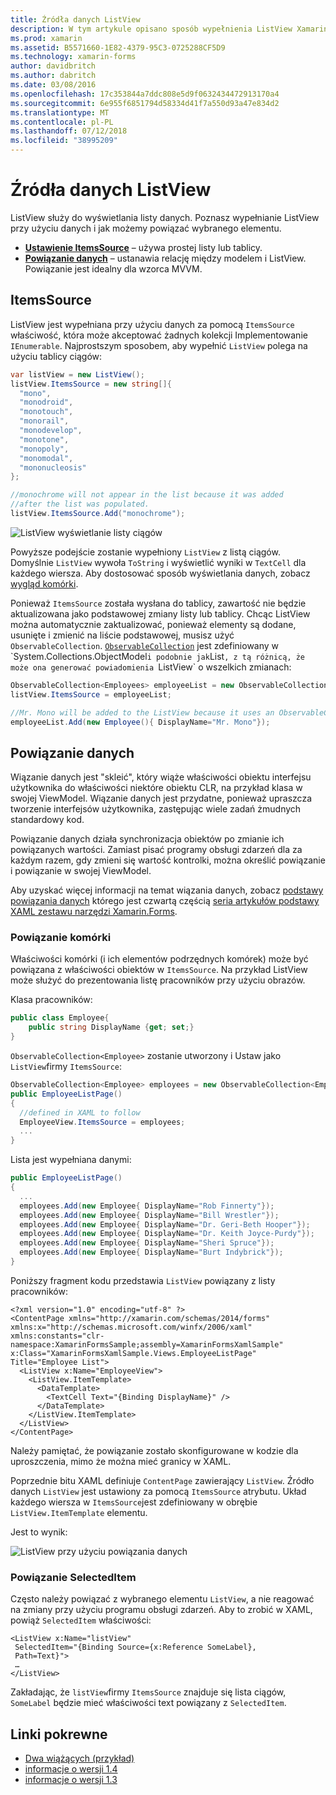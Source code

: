 ```yaml
---
title: Źródła danych ListView
description: W tym artykule opisano sposób wypełnienia ListView Xamarin.Forms przy użyciu danych oraz powiązanie danych za pomocą ListView.
ms.prod: xamarin
ms.assetid: B5571660-1E82-4379-95C3-0725288CF5D9
ms.technology: xamarin-forms
author: davidbritch
ms.author: dabritch
ms.date: 03/08/2016
ms.openlocfilehash: 17c353844a7ddc808e5d9f0632434472913170a4
ms.sourcegitcommit: 6e955f6851794d58334d41f7a550d93a47e834d2
ms.translationtype: MT
ms.contentlocale: pl-PL
ms.lasthandoff: 07/12/2018
ms.locfileid: "38995209"
---
```

# <a name="listview-data-sources"></a>Źródła danych ListView

ListView służy do wyświetlania listy danych. Poznasz wypełnianie ListView przy użyciu danych i jak możemy powiązać wybranego elementu.

- **[Ustawienie ItemsSource](#ItemsSource)**  &ndash; używa prostej listy lub tablicy.
- **[Powiązanie danych](#Data_Binding)**  &ndash; ustanawia relację między modelem i ListView. Powiązanie jest idealny dla wzorca MVVM.

## <a name="itemssource"></a>ItemsSource
ListView jest wypełniana przy użyciu danych za pomocą `ItemsSource` właściwość, która może akceptować żadnych kolekcji Implementowanie `IEnumerable`. Najprostszym sposobem, aby wypełnić `ListView` polega na użyciu tablicy ciągów:

```csharp
var listView = new ListView();
listView.ItemsSource = new string[]{
  "mono",
  "monodroid",
  "monotouch",
  "monorail",
  "monodevelop",
  "monotone",
  "monopoly",
  "monomodal",
  "mononucleosis"
};

//monochrome will not appear in the list because it was added
//after the list was populated.
listView.ItemsSource.Add("monochrome");
```

![](data-and-databinding-images/itemssource-simple.png "ListView wyświetlanie listy ciągów")

Powyższe podejście zostanie wypełniony `ListView` z listą ciągów. Domyślnie `ListView` wywoła `ToString` i wyświetlić wyniki w `TextCell` dla każdego wiersza. Aby dostosować sposób wyświetlania danych, zobacz [wygląd komórki](~/xamarin-forms/user-interface/listview/customizing-cell-appearance.md).

Ponieważ `ItemsSource` została wysłana do tablicy, zawartość nie będzie aktualizowana jako podstawowej zmiany listy lub tablicy. Chcąc ListView można automatycznie zaktualizować, ponieważ elementy są dodane, usunięte i zmienić na liście podstawowej, musisz użyć `ObservableCollection`. [`ObservableCollection`](xref:System.Collections.ObjectModel.ObservableCollection`1) jest zdefiniowany w `System.Collections.ObjectModel` i podobnie jak `List`, z tą różnicą, że może ona generować powiadomienia `ListView` o wszelkich zmianach:

```csharp
ObservableCollection<Employees> employeeList = new ObservableCollection<Employess>();
listView.ItemsSource = employeeList;

//Mr. Mono will be added to the ListView because it uses an ObservableCollection
employeeList.Add(new Employee(){ DisplayName="Mr. Mono"});
```

<a name="Data_Binding" />

## <a name="data-binding"></a>Powiązanie danych
Wiązanie danych jest "skleić", który wiąże właściwości obiektu interfejsu użytkownika do właściwości niektóre obiektu CLR, na przykład klasa w swojej ViewModel. Wiązanie danych jest przydatne, ponieważ upraszcza tworzenie interfejsów użytkownika, zastępując wiele zadań żmudnych standardowy kod.

Powiązanie danych działa synchronizacja obiektów po zmianie ich powiązanych wartości. Zamiast pisać programy obsługi zdarzeń dla za każdym razem, gdy zmieni się wartość kontrolki, można określić powiązanie i powiązanie w swojej ViewModel.

Aby uzyskać więcej informacji na temat wiązania danych, zobacz [podstawy powiązania danych](~/xamarin-forms/xaml/xaml-basics/data-binding-basics.md) którego jest czwartą częścią [seria artykułów podstawy XAML zestawu narzędzi Xamarin.Forms](~/xamarin-forms/xaml/xaml-basics/index.md).

### <a name="binding-cells"></a>Powiązanie komórki
Właściwości komórki (i ich elementów podrzędnych komórek) może być powiązana z właściwości obiektów w `ItemsSource`. Na przykład ListView może służyć do prezentowania listę pracowników przy użyciu obrazów.

Klasa pracowników:

```csharp
public class Employee{
    public string DisplayName {get; set;}
}
```

`ObservableCollection<Employee>` zostanie utworzony i Ustaw jako `ListView`firmy `ItemsSource`:

```csharp
ObservableCollection<Employee> employees = new ObservableCollection<Employee>();
public EmployeeListPage()
{
  //defined in XAML to follow
  EmployeeView.ItemsSource = employees;
  ...
}
```

Lista jest wypełniana danymi:

```csharp
public EmployeeListPage()
{
  ...
  employees.Add(new Employee{ DisplayName="Rob Finnerty"});
  employees.Add(new Employee{ DisplayName="Bill Wrestler"});
  employees.Add(new Employee{ DisplayName="Dr. Geri-Beth Hooper"});
  employees.Add(new Employee{ DisplayName="Dr. Keith Joyce-Purdy"});
  employees.Add(new Employee{ DisplayName="Sheri Spruce"});
  employees.Add(new Employee{ DisplayName="Burt Indybrick"});
}
```

Poniższy fragment kodu przedstawia `ListView` powiązany z listy pracowników:

```xaml
<?xml version="1.0" encoding="utf-8" ?>
<ContentPage xmlns="http://xamarin.com/schemas/2014/forms"
xmlns:x="http://schemas.microsoft.com/winfx/2006/xaml"
xmlns:constants="clr-namespace:XamarinFormsSample;assembly=XamarinFormsXamlSample"
x:Class="XamarinFormsXamlSample.Views.EmployeeListPage"
Title="Employee List">
  <ListView x:Name="EmployeeView">
    <ListView.ItemTemplate>
      <DataTemplate>
        <TextCell Text="{Binding DisplayName}" />
      </DataTemplate>
    </ListView.ItemTemplate>
  </ListView>
</ContentPage>
```

Należy pamiętać, że powiązanie zostało skonfigurowane w kodzie dla uproszczenia, mimo że można mieć granicy w XAML.

Poprzednie bitu XAML definiuje `ContentPage` zawierający `ListView`. Źródło danych `ListView` jest ustawiony za pomocą `ItemsSource` atrybutu. Układ każdego wiersza w `ItemsSource`jest zdefiniowany w obrębie `ListView.ItemTemplate` elementu.

Jest to wynik:

![](data-and-databinding-images/bound-data.png "ListView przy użyciu powiązania danych")

### <a name="binding-selecteditem"></a>Powiązanie SelectedItem

Często należy powiązać z wybranego elementu `ListView`, a nie reagować na zmiany przy użyciu programu obsługi zdarzeń. Aby to zrobić w XAML, powiąż `SelectedItem` właściwości:

```xaml
<ListView x:Name="listView"
 SelectedItem="{Binding Source={x:Reference SomeLabel},
 Path=Text}">
 …
</ListView>
```

Zakładając, że `listView`firmy `ItemsSource` znajduje się lista ciągów, `SomeLabel` będzie mieć właściwości text powiązany z `SelectedItem`.



## <a name="related-links"></a>Linki pokrewne

- [Dwa wiążących (przykład)](https://developer.xamarin.com/samples/xamarin-forms/UserInterface/ListView/SwitchEntryTwoBinding)
- [informacje o wersji 1.4](http://forums.xamarin.com/discussion/35451/xamarin-forms-1-4-0-released/)
- [informacje o wersji 1.3](http://forums.xamarin.com/discussion/29934/xamarin-forms-1-3-0-released/)
